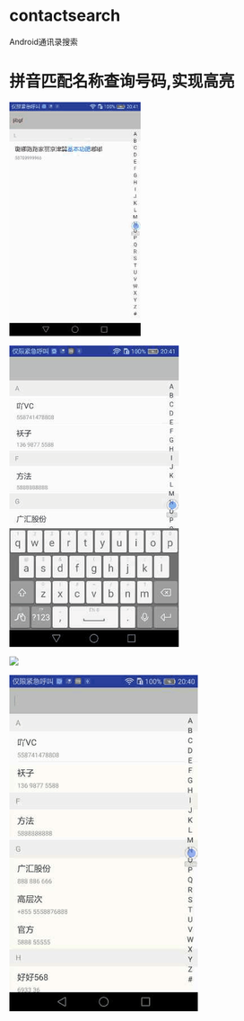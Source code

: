 # contactsearch

Android通讯录搜索

# 拼音匹配名称查询号码,实现高亮
![](https://github.com/HannyYaung/images/blob/master/searchImages/2017-05-27-08mz01.gif)

![](https://github.com/HannyYaung/images/blob/master/searchImages/2017-05-27-09mz02.gif)

![](https://github.com/HannyYaung/images/blob/master/searchImages/2017-05-27-08mz03.gif)

![](https://github.com/HannyYaung/images/blob/master/searchImages/2017-05-27-09mz04.gif)
